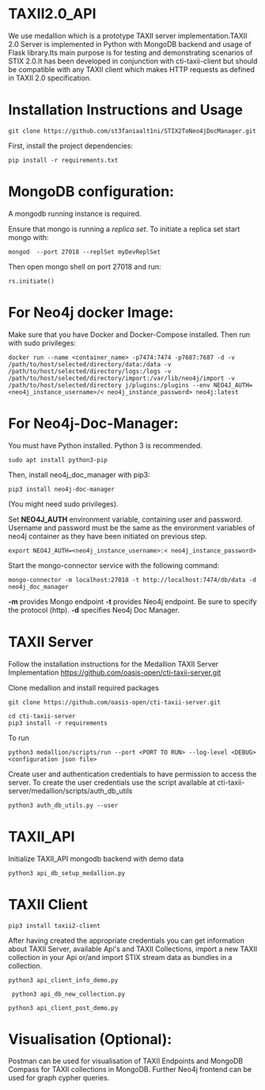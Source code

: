 # TAXII2.0_API


We use medallion which is a prototype TAXII server implementation.TAXII 2.0 Server is implemented in Python with MongoDB backend and usage of Flask library.Its main purpose is for testing and demonstrating scenarios of STIX 2.0.It has been developed in conjunction with cti-taxii-client but should be compatible with any TAXII client which makes HTTP requests as defined in TAXII 2.0 specification.

# Installation Instructions and Usage


~~~
git clone https://github.com/st3faniaalt1ni/STIX2ToNeo4jDocManager.git
~~~

First, install the project dependencies:
~~~
pip install -r requirements.txt
~~~



# MongoDB configuration:

A mongodb running instance is required. 

Ensure that mongo is running a *replica set*. To initiate a replica set start mongo with:
~~~	 	 	 	
mongod  --port 27018 --replSet myDevReplSet
~~~
Then open mongo shell on port 27018 and run:
~~~
rs.initiate()
~~~

# For Neo4j docker Image:

Make sure that you have Docker and Docker-Compose installed.
Then run with sudo privileges:

~~~
docker run --name <container_name> -p7474:7474 -p7687:7687 -d -v /path/to/host/selected/directory/data:/data -v /path/to/host/selected/directory/logs:/logs -v /path/to/host/selected/directory/import:/var/lib/neo4j/import -v /path/to/host/selected/directory j/plugins:/plugins --env NEO4J_AUTH=<neo4j_instance_username>/< neo4j_instance_password> neo4j:latest
~~~


# For Neo4j-Doc-Manager:

You must have Python installed. Python 3 is recommended.
~~~
sudo apt install python3-pip
~~~

Then, install neo4j_doc_manager with pip3:
~~~
pip3 install neo4j-doc-manager
~~~
(You might need sudo privileges).


 Set  **NEO4J_AUTH** environment variable, containing  user and password. Username and password must be the same as the environment variables of neo4j container as they have been initiated on previous step.
~~~
export NEO4J_AUTH=<neo4j_instance_username>:< neo4j_instance_password>

~~~

Start the mongo-connector service with the following command:
~~~
mongo-connector -m localhost:27018 -t http://localhost:7474/db/data -d neo4j_doc_manager
~~~
**-m** provides Mongo endpoint
**-t** provides Neo4j endpoint. Be sure to specify the protocol (http).
**-d** specifies Neo4j Doc Manager.


# TAXII Server 

 Follow the installation instructions for the Medallion TAXII Server Implementation
 https://github.com/oasis-open/cti-taxii-server.git

Clone medallion and install required packages
~~~ 
git clone https://github.com/oasis-open/cti-taxii-server.git

cd cti-taxii-server
pip3 install -r requirements
~~~
To run
~~~
python3 medallion/scripts/run --port <PORT TO RUN> --log-level <DEBUG> <configuration json file>
~~~ 
 

Create user and authentication credentials to have  permission to access the server. To create the user credentials use the script available at cti-taxii-server/medallion/scripts/auth_db_utils
~~~
python3 auth_db_utils.py --user
~~~

# TAXII_API
Initialize  TAXII_API mongodb backend with demo data
~~~
python3 api_db_setup_medallion.py 
~~~

# TAXII Client
 
 ~~~
 pip3 install taxii2-client
 ~~~
 




After having created the appropriate credentials you can get information about TAXII Server, available Api's  and TAXII Collections, import a new TAXII collection in your Api or/and import STIX stream data as bundles in a collection.
~~~
python3 api_client_info_demo.py
~~~
~~~
 python3 api_db_new_collection.py 
~~~
~~~
python3 api_client_post_demo.py 
~~~

# Visualisation (Optional):
Postman can be used for visualisation of TAXII Endpoints  and MongoDB Compass  for TAXII collections in MongoDB. Further Neo4j frontend can be used for graph cypher queries.
